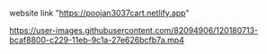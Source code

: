 website link "https://poojan3037cart.netlify.app"

https://user-images.githubusercontent.com/82094906/120180713-bcaf8800-c229-11eb-9c1a-27e626bcfb7a.mp4

